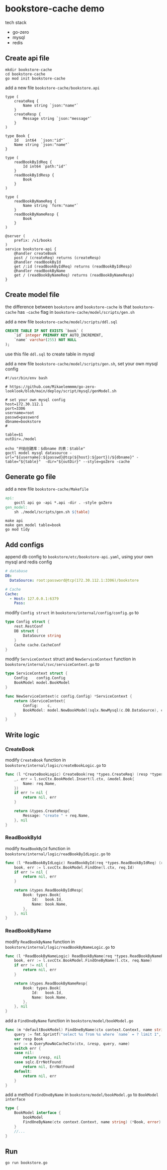 # bookstore-cache demo

tech stack
- go-zero
- mysql
- redis

## Create api file

```shell
mkdir bookstore-cache
cd bookstore-cache
go mod init bookstore-cache
```

add a new file `bookstore-cache/bookstore.api`
```text
type (
	createReq {
		Name string `json:"name"`
	}
	createResp {
		Message string `json:"message"`
	}
)

type Book {
	Id   int64  `json:"id"`
	Name string `json:"name"`
}

type (
	readBookByIdReq {
		Id int64 `path:"id"`
	}
	readBookByIdResp {
		Book
	}
)

type (
	readBookByNameReq {
		Name string `form:"name"`
	}
	readBookByNameResp {
		Book
	}
)

@server (
	prefix: /v1/books
)
service bookstore-api {
	@handler createBook
	post / (createReq) returns (createResp)
	@handler readBookById
	get /:id (readBookByIdReq) returns (readBookByIdResp)
	@handler readBookByName
	get / (readBookByNameReq) returns (readBookByNameResp)
}
```

## Create model file

the difference between `bookstore` and `bookstore-cache` is that `bookstore-cache` has `-cache` flag in `bookstore-cache/model/scripts/gen.sh`

add a new file `bookstore-cache/model/scripts/ddl.sql`
```sql
CREATE TABLE IF NOT EXISTS `book` (
    `id` integer PRIMARY KEY AUTO_INCREMENT,
    `name` varchar(255) NOT NULL
);
```

use this file `ddl.sql` to create table in mysql

add a new file `bookstore-cache/model/scripts/gen.sh`, set your own mysql config
```shell
#!/usr/bin/env bash

# https://github.com/Mikaelemmmm/go-zero-looklook/blob/main/deploy/script/mysql/genModel.sh

# set your own mysql config
host=172.30.112.1
port=3306
username=root
passwd=password
dbname=bookstore
#

table=$1
outDir=./model

echo "开始创建库：$dbname 的表：$table"
goctl model mysql datasource -url="${username}:${passwd}@tcp(${host}:${port})/${dbname}" -table="${table}"  -dir="${outDir}" --style=goZero -cache
```

## Generate go file

add a new file `bookstore-cache/Makefile`
```makefile
api:
	goctl api go -api *.api -dir . -style goZero
gen_model:
	sh ./model/scripts/gen.sh ${table}
```

```shell
make api
make gen_model table=book
go mod tidy
```

## Add configs

append db config to `bookstore/etc/bookstore-api.yaml`, using your own mysql and redis config
```yaml
# database
DB:
  DataSource: root:password@tcp(172.30.112.1:3306)/bookstore

# Cache
Cache:
  - Host: 127.0.0.1:6379
    Pass:
```

modify `Config struct` in `bookstore/internal/config/config.go` to
```go
type Config struct {
	rest.RestConf
	DB struct {
		DataSource string
	}
	Cache cache.CacheConf
}
```

modify `ServiceContext` struct and `NewServiceContext` function in `bookstore/internal/svc/serviceContext.go` to
```go
type ServiceContext struct {
	Config    config.Config
	BookModel model.BookModel
}

func NewServiceContext(c config.Config) *ServiceContext {
	return &ServiceContext{
		Config:    c,
		BookModel: model.NewBookModel(sqlx.NewMysql(c.DB.DataSource), c.Cache),
	}
}
```

## Write logic

### CreateBook

modify `CreateBook` function in `bookstore/internal/logic/createBookLogic.go` to
```go
func (l *CreateBookLogic) CreateBook(req *types.CreateReq) (resp *types.CreateResp, err error) {
	_, err = l.svcCtx.BookModel.Insert(l.ctx, &model.Book{
		Name: req.Name,
	})
	if err != nil {
		return nil, err
	}

	return &types.CreateResp{
		Message: "create " + req.Name,
	}, nil
}
```

### ReadBookById

modify `ReadBookById` function in `bookstore/internal/logic/readBookByIdLogic.go` to
```go
func (l *ReadBookByIdLogic) ReadBookById(req *types.ReadBookByIdReq) (resp *types.ReadBookByIdResp, err error) {
	book, err := l.svcCtx.BookModel.FindOne(l.ctx, req.Id)
	if err != nil {
		return nil, err
	}

	return &types.ReadBookByIdResp{
		Book: types.Book{
			Id:   book.Id,
			Name: book.Name,
		},
	}, nil
}
```

### ReadBookByName

modify `ReadBookByName` function in `bookstore/internal/logic/readBookByNameLogic.go` to
```go
func (l *ReadBookByNameLogic) ReadBookByName(req *types.ReadBookByNameReq) (resp *types.ReadBookByNameResp, err error) {
	book, err := l.svcCtx.BookModel.FindOneByName(l.ctx, req.Name)
	if err != nil {
		return nil, err
	}

	return &types.ReadBookByNameResp{
		Book: types.Book{
			Id:   book.Id,
			Name: book.Name,
		},
	}, nil
}
```

add a `FindOneByName` function in `bookstore/model/bookModel.go`
```go
func (m *defaultBookModel) FindOneByName(ctx context.Context, name string) (*Book, error) {
	query := fmt.Sprintf("select %s from %s where `name` = ? limit 1", bookRows, m.table)
	var resp Book
	err := m.QueryRowNoCacheCtx(ctx, &resp, query, name)
	switch err {
	case nil:
		return &resp, nil
	case sqlc.ErrNotFound:
		return nil, ErrNotFound
	default:
		return nil, err
	}
}
```

add a method `FindOneByName` in `bookstore/model/bookModel.go` to `BookModel interface`
```go
type {
    BookModel interface {
        bookModel
        FindOneByName(ctx context.Context, name string) (*Book, error)
    }
    //...
}
```

## Run

```shell
go run bookstore.go
```